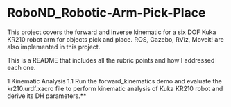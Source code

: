# RoboND_Robotic-Arm-Pick-Place

This project covers the forward and inverse kinematic for a six DOF Kuka KR210 robot arm for objects pick and place.
ROS, Gazebo, RViz, Moveit! are also implemented in this project.

This is a README that includes all the rubric points and how I addressed each one.

1 Kinematic Analysis
1.1 Run the forward_kinematics demo and evaluate the kr210.urdf.xacro file to perform kinematic analysis of Kuka KR210 robot and derive its DH parameters.**
